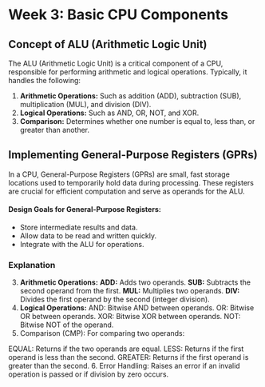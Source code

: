 # Week 3: Basic CPU Components

## Concept of ALU (Arithmetic Logic Unit)
The ALU (Arithmetic Logic Unit) is a critical component of a CPU, responsible for performing arithmetic and logical operations. Typically, it handles the following:

 1. **Arithmetic Operations:**  Such as addition (ADD), subtraction (SUB), multiplication (MUL), and division (DIV).
 2. **Logical Operations:** Such as AND, OR, NOT, and XOR.
 3. **Comparison:** Determines whether one number is equal to, less than, or greater than another.

## Implementing General-Purpose Registers (GPRs)
In a CPU, General-Purpose Registers (GPRs) are small, fast storage locations used to temporarily hold data during processing. These registers are crucial for efficient computation and serve as operands for the ALU.

#### **Design Goals for General-Purpose Registers:**
 - Store intermediate results and data.
 - Allow data to be read and written quickly.
 - Integrate with the ALU for operations.

### Explanation
3. **Arithmetic Operations:**
**ADD:** Adds two operands.
**SUB:** Subtracts the second operand from the first.
**MUL:** Multiplies two operands.
**DIV:** Divides the first operand by the second (integer division).
4. **Logical Operations:**
AND: Bitwise AND between operands.
OR: Bitwise OR between operands.
XOR: Bitwise XOR between operands.
NOT: Bitwise NOT of the operand.
5. Comparison (CMP):
For comparing two operands:

EQUAL: Returns if the two operands are equal.
LESS: Returns if the first operand is less than the second.
GREATER: Returns if the first operand is greater than the second.
6. Error Handling:
Raises an error if an invalid operation is passed or if division by zero occurs.


